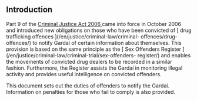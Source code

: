 ##  Introduction

Part 9 of the [ Criminal Justice Act 2006
](http://www.irishstatutebook.ie/2006/en/act/pub/0026/index.html) came into
force in October 2006 and introduced new obligations on those who have been
convicted of [ drug trafficking offences ](/en/justice/criminal-law/criminal-
offences/drug-offences/) to notify Gardaí of certain information about
themselves. This provision is based on the same principle as the [ Sex
Offenders Register ](/en/justice/criminal-law/criminal-trial/sex-offenders-
register/) and enables the movements of convicted drug dealers to be recorded
in a similar fashion. Furthermore, the Register assists the Gardaí in
monitoring illegal activity and provides useful intelligence on convicted
offenders.

This document sets out the duties of offenders to notify the Gardaí.
Information on penalties for those who fail to comply is also provided.

